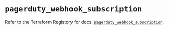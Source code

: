 # `pagerduty_webhook_subscription`

Refer to the Terraform Registory for docs: [`pagerduty_webhook_subscription`](https://registry.terraform.io/providers/pagerduty/pagerduty/2.15.0/docs/resources/webhook_subscription).
